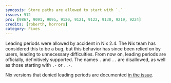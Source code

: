 ```yaml
---
synopsis: Store paths are allowed to start with `.`
issues: 912
prs: [9867, 9091, 9095, 9120, 9121, 9122, 9130, 9219, 9224]
credits: [roberth, horrors]
category: Fixes
---
```


Leading periods were allowed by accident in Nix 2.4. The Nix team has considered this to be a bug, but this behavior has since been relied on by users, leading to unnecessary difficulties.
From now on, leading periods are officially, definitively supported. The names `.` and `..` are disallowed, as well as those starting with `.-` or `..-`.

Nix versions that denied leading periods are documented [in the issue](https://github.com/NixOS/nix/issues/912#issuecomment-1919583286).
